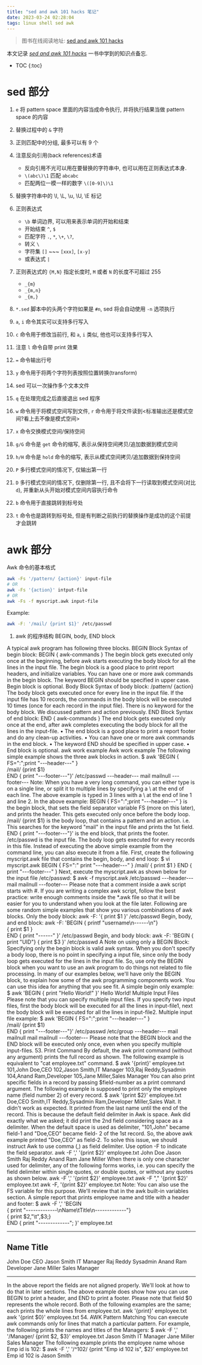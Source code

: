 ```yaml
---
title: "sed and awk 101 hacks 笔记"
date: 2023-03-24 02:28:04
tags: linux shell sed awk
---
```


> 图书在线阅读地址: [sed and awk 101 hacks](https://vds-admin.ru/sed-and-awk-101-hacks)

本文记录 _*[sed and awk 101 hacks](https://vds-admin.ru/sed-and-awk-101-hacks)*_ 一书中学到的知识点备忘.

- TOC
  {:toc}

# sed 部分

<!--more-->

1. `e` 将 pattern space 里面的内容当成命令执行, 并将执行结果当做 pattern space 的内容
2. 替换过程中的 `&` 字符
3. 正则匹配中的分组, 最多可以有 9 个
4. 注意反向引用(back references)术语

   - 反向引用不光可以用在要替换的字符串中, 也可以用在正则表达式本身.
   - `\(abc\)\1` 匹配 `abcabc`
   - 匹配两位一模一样的数字 `\([0-9]\)\1`

5. 替换字符串中的 \l, \L, \u, \U, \E 标记
6. 正则表达式

   - `\b` 单词边界, 可以用来表示单词的开始和结束
   - 开始结束 `^`, `$`
   - 匹配字符 `.`, `*`, `\+`, `\?`,
   - 转义 `\`
   - 字符集 `[]` ~~~ `[xxx]`, `[x-y]`
   - 或表达式 `|`

7. 正则表达式的 `{M,N}` 指定长度时, `M` 或者 `N` 的长度不可超过 255

   - `_{m}`
   - `_{m,n}`
   - `_{m,}`

8. `*.sed` 脚本中的头两个字符如果是 `#n`, sed 将会自动使用 `-n` 选项执行
9. `a`, `i` 命令其实可以支持多行写入
10. `c` 命令用于修改当前行, 和 `a`, `i` 类似, 他也可以支持多行写入
11. 注意 `l` 命令自带 print 效果
12. `=` 命令输出行号
13. `y` 命令用于将两个字符列表按照位置转换(transform)
14. sed 可以一次操作多个文本文件
15. `q` 在处理完成之后直接退出 sed 程序
16. `w` 命令用于将模式空间写到文件, `r` 命令用于将文件读到<标准输出还是模式空间?看上去不像是模式空间>
17. `x` 命令交换模式空间/保持空间
18. `g/G` 命令是 `get` 命令的缩写, 表示从保持空间拷贝/追加数据到模式空间
19. `h/H` 命令是 `hold` 命令的缩写, 表示从模式空间拷贝/追加数据到保持空间
20. `P` 多行模式空间的情况下, 仅输出第一行
21. `D` 多行模式空间的情况下, 仅删除第一行, 且不会将下一行读取到模式空间(对比 `d`), 并重新从头开始对模式空间内容执行命令
22. `b` 命令用于直接跳转到标号处
23. `t` 命令也是跳转到标号处, 但是有判断之前执行的替换操作是成功的这个前提才会跳转

# awk 部分

Awk 命令的基本格式

```bash
awk -Fs '/pattern/ {action}' input-file
# OR
awk -Fs '{action}' intput-file
# OR
awk -Fs -f myscript.awk input-file
```

Example:

```bash
awk -F: '/mail/ {print $1}' /etc/passwd
```

1. awk 的程序结构 BEGIN, body, END block

A typical awk program has following three blocks.
BEGIN Block
Syntax of begin block:
BEGIN { awk-commands }
The begin block gets executed only once at the beginning, before awk starts executing the body block for all the lines in the input file.
The begin block is a good place to print report headers, and initialize variables.
You can have one or more awk commands in the begin block.
The keyword BEGIN should be specified in upper case.
Begin block is optional.
Body Block
Syntax of body block:
/pattern/ {action}
The body block gets executed once for every line in the input file.
If the input file has 10 records, the commands in the body block will be executed 10 times (once for each record in the input file).
There is no keyword for the body block. We discussed pattern and action previously.
END Block
Syntax of end block:
END { awk-commands }
The end block gets executed only once at the end, after awk completes executing the body block for all the lines in the input-file.
• The end block is a good place to print a report footer and do any clean-up activities.
• You can have one or more awk commands in the end block.
• The keyword END should be specified in upper case.
• End block is optional.
awk work example Awk work example The following simple example shows the three awk blocks in action.
$ awk 'BEGIN { FS=":";print "---header---" } \
/mail/ {print $1} \
END { print "---footer---"}' /etc/passwd
---header---
mail
mailnull
---footer---
Note: When you have a very long command, you can either type is on a single line, or split it to multiple lines by specifying a \ at the end of each line. The above example is typed in 3 lines with a \ at the end of line 1 and line 2. In the above example:
BEGIN { FS=":";print "---header---" } is the begin block, that sets the field separator variable FS (more on this later), and prints the header. This gets executed only once before the body loop.
/mail/ {print $1} is the body loop, that contains a pattern and an action. i.e. This searches for the keyword "mail" in the input file and prints the 1st field.
END { print "---footer---"}' is the end block, that prints the footer.
/etc/passwd is the input file. The body loop gets executed for every records in this file.
Instead of executing the above simple example from the command line, you can also execute it from a file. First, create the following myscript.awk file that contains the begin, body, and end loop:
$ vi myscript.awk
BEGIN {
FS=":"
print "---header---"
}
/mail/ {
print $1
}
  END {
  print "---footer---"
}
Next, execute the myscript.awk as shown below for the input file /etc/passwd:
$ awk -f myscript.awk /etc/passwd
---header---
mail
mailnull
---footer---
Please note that a comment inside a awk script starts with #. If you are writing a complex awk script, follow the best practice: write enough comments inside the \*.awk file so that it will be easier for you to understand when you look at the file later. Following are some random simple examples that show you various combinations of awk blocks. Only the body block:
awk -F: '{ print $1 }' /etc/passwd
Begin, body, and end block:
awk -F: 'BEGIN { printf "username\n------\n"} \
{ print $1 } \
END { print "------" }' /etc/passwd
Begin, and body block:
awk -F: 'BEGIN { print "UID"} { print $3 }' /etc/passwd
A Note on using only a BEGIN Block:
Specifying only the begin block is valid awk syntax. When you don't specify a body loop, there is no point in specifying a input file, since only the body loop gets executed for the lines in the input file. So, use only the BEGIN block when you want to use an awk program to do things not related to file processing. In many of our examples below, we'll have only the BEGIN block, to explain how some of the awk programming components work. You can use this idea for anything that you see fit. A simple begin only example:
$ awk 'BEGIN { print "Hello World!" }'
Hello World!
Multiple Input Files
Please note that you can specify multiple input files. If you specify two input files, first the body block will be executed for all the lines in input-file1, next the body block will be executed for all the lines in input-file2. Multiple input file example:
$ awk 'BEGIN { FS=":";print "---header---" } \
/mail/ {print $1} \
END { print "---footer---"}' /etc/passwd /etc/group
---header---
mail
mailnull
mail
mailnull
---footer---
Please note that the BEGIN block and the END block will be executed only once, even when you specify multiple input-files.
53. Print Command
By default, the awk print command (without any argument) prints the full record as shown. The following example is equivalent to "cat employee.txt" command.
$ awk '{print}' employee.txt
101,John Doe,CEO
102,Jason Smith,IT Manager
103,Raj Reddy,Sysadmin
104,Anand Ram,Developer
105,Jane Miller,Sales Manager
You can also print specific fields in a record by passing $field-number as a print command argument. The following example is supposed to print only the employee name (field number 2) of every record.
$ awk '{print $2}' employee.txt
Doe,CEO
Smith,IT
Reddy,Sysadmin
Ram,Developer
Miller,Sales
Wait. It didn't work as expected. It printed from the last name until the end of the record. This is because the default field delimiter in Awk is space. Awk did exactly what we asked; it did print the 2nd field considering space as a delimiter. When the default space is used as delimiter, "101,John" became field-1 and "Doe,CEO" became field- 2 of the 1st record. So, the above awk example printed "Doe,CEO" as field-2. To solve this issue, we should instruct Awk to use comma (,) as field delimiter. Use option -F to indicate the field separator.
awk -F ',' '{print $2}' employee.txt
John Doe
Jason Smith
Raj Reddy
Anand Ram
Jane Miller
When there is only one character used for delimiter, any of the following forms works, i.e. you can specify the field delimiter within single quotes, or double quotes, or without any quotes as shown below.
awk -F ',' '{print $2}' employee.txt
awk -F "," '{print $2}' employee.txt
awk -F, '{print $2}' employee.txt
Note: You can also use the FS variable for this purpose. We'll review that in the awk built-in variables section. A simple report that prints employee name and title with a header and footer:
$ awk -F ',' 'BEGIN \
{ print "-------------\nName\tTitle\n-------------"} \
{ print $2,"\t",$3;} \
END { print "-------------"; }' employee.txt

---

## Name Title

John Doe CEO
Jason Smith IT Manager
Raj Reddy Sysadmin
Anand Ram Developer
Jane Miller Sales Manager

---

In the above report the fields are not aligned properly. We'll look at how to do that in later sections. The above example does show how you can use BEGIN to print a header, and END to print a footer. Please note that field $0 represents the whole record. Both of the following examples are the same; each prints the whole lines from employee.txt.
awk '{print}' employee.txt
awk '{print $0}' employee.txt
54. AWK Pattern Matching
You can execute awk commands only for lines that match a particular pattern. For example, the following prints the names and titles of the Managers:
$ awk -F ',' '/Manager/ {print $2, $3}' employee.txt
Jason Smith IT Manager
Jane Miller Sales Manager
The following example prints the employee name whose Emp id is 102:
$ awk -F ',' '/^102/ {print "Emp id 102 is", $2}' employee.txt
Emp id 102 is Jason Smith

